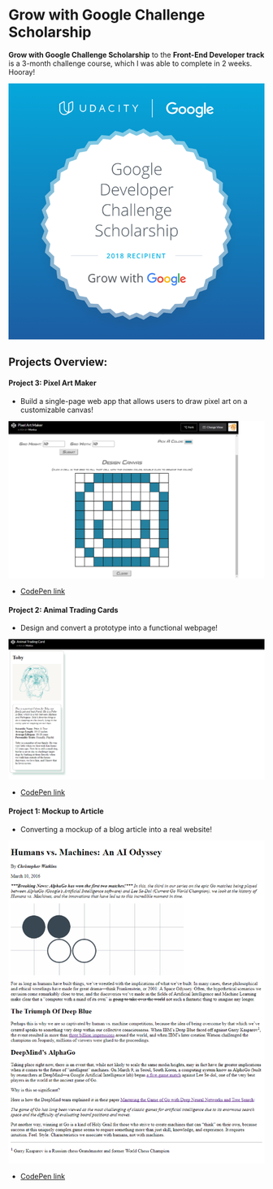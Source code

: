 # Grow with Google Challenge Scholarship

**Grow with Google Challenge Scholarship** to the **Front-End Developer track** is a 3-month challenge course, which I was able to complete in 2 weeks. Hooray!

![screenshot](GrowWithGoogleDeveloperChallengeScholarship.png)

## Projects Overview:

#### Project 3: Pixel Art Maker
- Build a single-page web app that allows users to draw pixel art on a customizable canvas!

![screenshot](Project3-Pixel-Art-Maker/project3-snapshot.png)
- [CodePen link](https://codepen.io/Momothepikachu/full/vpqoqK)

#### Project 2: Animal Trading Cards
- Design and convert a prototype into a functional webpage!

![screenshot](Project2-Animal-Trading-Cards-Overview/project2-snapshot.PNG)
- [CodePen link](https://codepen.io/Momothepikachu/full/mpjMQO)

#### Project 1: Mockup to Article
- Converting a mockup of a blog article into a real website!

![screenshot](Project1-Mockup-to-Article/project1-snapshot.png)
- [CodePen link](https://codepen.io/Momothepikachu/full/jYKyZB)



